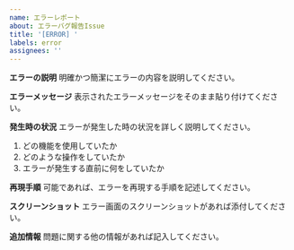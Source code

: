 ```yaml
---
name: エラーレポート
about: エラーバグ報告Issue
title: '[ERROR] '
labels: error
assignees: ''
---
```


**エラーの説明**
明確かつ簡潔にエラーの内容を説明してください。

**エラーメッセージ**
表示されたエラーメッセージをそのまま貼り付けてください。

**発生時の状況**
エラーが発生した時の状況を詳しく説明してください。
1. どの機能を使用していたか
2. どのような操作をしていたか
3. エラーが発生する直前に何をしていたか

**再現手順**
可能であれば、エラーを再現する手順を記述してください。

**スクリーンショット**
エラー画面のスクリーンショットがあれば添付してください。


**追加情報**
問題に関する他の情報があれば記入してください。
